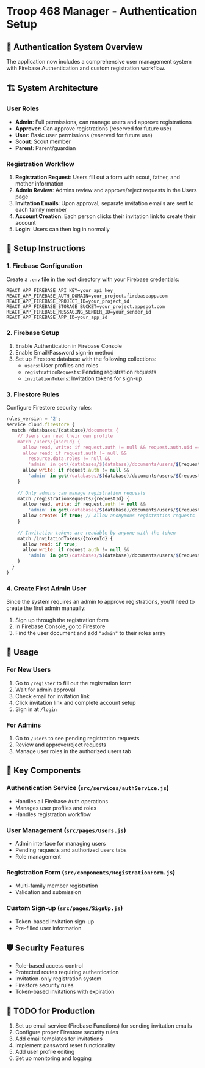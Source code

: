 # Troop 468 Manager - Authentication Setup

## 🔐 Authentication System Overview

The application now includes a comprehensive user management system with Firebase Authentication and custom registration workflow.

## 🏗️ System Architecture

### User Roles
- **Admin**: Full permissions, can manage users and approve registrations
- **Approver**: Can approve registrations (reserved for future use)
- **User**: Basic user permissions (reserved for future use)
- **Scout**: Scout member
- **Parent**: Parent/guardian

### Registration Workflow
1. **Registration Request**: Users fill out a form with scout, father, and mother information
2. **Admin Review**: Admins review and approve/reject requests in the Users page
3. **Invitation Emails**: Upon approval, separate invitation emails are sent to each family member
4. **Account Creation**: Each person clicks their invitation link to create their account
5. **Login**: Users can then log in normally

## 🚀 Setup Instructions

### 1. Firebase Configuration
Create a `.env` file in the root directory with your Firebase credentials:

```env
REACT_APP_FIREBASE_API_KEY=your_api_key
REACT_APP_FIREBASE_AUTH_DOMAIN=your_project.firebaseapp.com
REACT_APP_FIREBASE_PROJECT_ID=your_project_id
REACT_APP_FIREBASE_STORAGE_BUCKET=your_project.appspot.com
REACT_APP_FIREBASE_MESSAGING_SENDER_ID=your_sender_id
REACT_APP_FIREBASE_APP_ID=your_app_id
```

### 2. Firebase Setup
1. Enable Authentication in Firebase Console
2. Enable Email/Password sign-in method
3. Set up Firestore database with the following collections:
   - `users`: User profiles and roles
   - `registrationRequests`: Pending registration requests
   - `invitationTokens`: Invitation tokens for sign-up

### 3. Firestore Rules
Configure Firestore security rules:

```javascript
rules_version = '2';
service cloud.firestore {
  match /databases/{database}/documents {
    // Users can read their own profile
    match /users/{userId} {
      allow read, write: if request.auth != null && request.auth.uid == userId;
      allow read: if request.auth != null && 
        resource.data.roles != null && 
        'admin' in get(/databases/$(database)/documents/users/$(request.auth.uid)).data.roles;
      allow write: if request.auth != null && 
        'admin' in get(/databases/$(database)/documents/users/$(request.auth.uid)).data.roles;
    }
    
    // Only admins can manage registration requests
    match /registrationRequests/{requestId} {
      allow read, write: if request.auth != null && 
        'admin' in get(/databases/$(database)/documents/users/$(request.auth.uid)).data.roles;
      allow create: if true; // Allow anonymous registration requests
    }
    
    // Invitation tokens are readable by anyone with the token
    match /invitationTokens/{tokenId} {
      allow read: if true;
      allow write: if request.auth != null && 
        'admin' in get(/databases/$(database)/documents/users/$(request.auth.uid)).data.roles;
    }
  }
}
```

### 4. Create First Admin User
Since the system requires an admin to approve registrations, you'll need to create the first admin manually:

1. Sign up through the registration form
2. In Firebase Console, go to Firestore
3. Find the user document and add `"admin"` to their roles array

## 📱 Usage

### For New Users
1. Go to `/register` to fill out the registration form
2. Wait for admin approval
3. Check email for invitation link
4. Click invitation link and complete account setup
5. Sign in at `/login`

### For Admins
1. Go to `/users` to see pending registration requests
2. Review and approve/reject requests
3. Manage user roles in the authorized users tab

## 🔧 Key Components

### Authentication Service (`src/services/authService.js`)
- Handles all Firebase Auth operations
- Manages user profiles and roles
- Handles registration workflow

### User Management (`src/pages/Users.js`)
- Admin interface for managing users
- Pending requests and authorized users tabs
- Role management

### Registration Form (`src/components/RegistrationForm.js`)
- Multi-family member registration
- Validation and submission

### Custom Sign-up (`src/pages/SignUp.js`)
- Token-based invitation sign-up
- Pre-filled user information

## 🛡️ Security Features

- Role-based access control
- Protected routes requiring authentication
- Invitation-only registration system
- Firestore security rules
- Token-based invitations with expiration

## 📝 TODO for Production

1. Set up email service (Firebase Functions) for sending invitation emails
2. Configure proper Firestore security rules
3. Add email templates for invitations
4. Implement password reset functionality
5. Add user profile editing
6. Set up monitoring and logging
